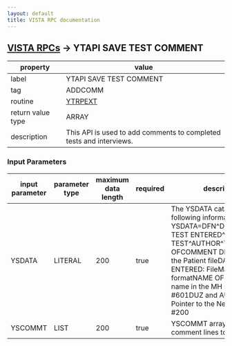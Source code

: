 ```yaml
---
layout: default
title: VISTA RPC documentation
---
```




## [VISTA RPCs](TableOfContent.md) &#8594; YTAPI SAVE TEST COMMENT 

 property | value 
--- | --- 
 label | YTAPI SAVE TEST COMMENT
 tag | ADDCOMM
 routine | [YTRPEXT](http://code.osehra.org/dox/Routine_YTRPEXT_source.html)
 return value type | ARRAY
 description | This API is used to add comments to completed tests and interviews.

### Input Parameters

| input parameter | parameter type | maximum data length | required | description | 
| --- | --- | --- | --- | --- | 
| YSDATA | LITERAL | 200 | true | The YSDATA catains the following information:  YSDATA=DFN^DUZ^DATE/TIME TEST ENTERED^NAME OF TEST^AUTHOR^TOTAL LINES OFCOMMENT DFN: Pointer to the Patient fileDATE/TIME TEST ENTERED: FileMan date/time formatNAME OF TEST : Test name in the MH Intrument file #601DUZ and AUTHOR: Pointer to the New Person file #200 | 
| YSCOMMT | LIST | 200 | true | YSCOMMT array contains comment lines to be filed. | 